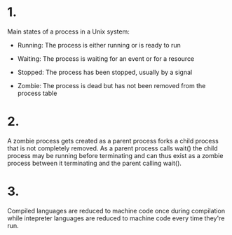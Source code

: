# 1.

Main states of a process in a Unix system:

* Running: The process is either running or is ready to run

* Waiting: The process is waiting for an event or for a resource

* Stopped: The process has been stopped, usually by a signal

* Zombie: The process is dead but has not been removed from the process table

# 2.

A zombie process gets created as a parent process forks a child process that is not completely removed. As a parent process calls wait() the child process may be running before terminating and can thus exist as a zombie process between it terminating and the parent calling wait().

# 3.

Compiled languages are reduced to machine code once during compilation while intepreter languages are reduced to machine code every time they're run.
